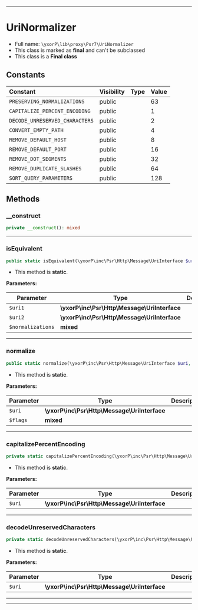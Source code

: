 ***

# UriNormalizer





* Full name: `\yxorP\lib\proxy\Psr7\UriNormalizer`
* This class is marked as **final** and can't be subclassed
* This class is a **Final class**


## Constants

| Constant | Visibility | Type | Value |
|:---------|:-----------|:-----|:------|
|`PRESERVING_NORMALIZATIONS`|public| |63|
|`CAPITALIZE_PERCENT_ENCODING`|public| |1|
|`DECODE_UNRESERVED_CHARACTERS`|public| |2|
|`CONVERT_EMPTY_PATH`|public| |4|
|`REMOVE_DEFAULT_HOST`|public| |8|
|`REMOVE_DEFAULT_PORT`|public| |16|
|`REMOVE_DOT_SEGMENTS`|public| |32|
|`REMOVE_DUPLICATE_SLASHES`|public| |64|
|`SORT_QUERY_PARAMETERS`|public| |128|


## Methods


### __construct



```php
private __construct(): mixed
```











***

### isEquivalent



```php
public static isEquivalent(\yxorP\inc\Psr\Http\Message\UriInterface $uri1, \yxorP\inc\Psr\Http\Message\UriInterface $uri2, mixed $normalizations = self::PRESERVING_NORMALIZATIONS): mixed
```



* This method is **static**.




**Parameters:**

| Parameter | Type | Description |
|-----------|------|-------------|
| `$uri1` | **\yxorP\inc\Psr\Http\Message\UriInterface** |  |
| `$uri2` | **\yxorP\inc\Psr\Http\Message\UriInterface** |  |
| `$normalizations` | **mixed** |  |




***

### normalize



```php
public static normalize(\yxorP\inc\Psr\Http\Message\UriInterface $uri, mixed $flags = self::PRESERVING_NORMALIZATIONS): mixed
```



* This method is **static**.




**Parameters:**

| Parameter | Type | Description |
|-----------|------|-------------|
| `$uri` | **\yxorP\inc\Psr\Http\Message\UriInterface** |  |
| `$flags` | **mixed** |  |




***

### capitalizePercentEncoding



```php
private static capitalizePercentEncoding(\yxorP\inc\Psr\Http\Message\UriInterface $uri): mixed
```



* This method is **static**.




**Parameters:**

| Parameter | Type | Description |
|-----------|------|-------------|
| `$uri` | **\yxorP\inc\Psr\Http\Message\UriInterface** |  |




***

### decodeUnreservedCharacters



```php
private static decodeUnreservedCharacters(\yxorP\inc\Psr\Http\Message\UriInterface $uri): mixed
```



* This method is **static**.




**Parameters:**

| Parameter | Type | Description |
|-----------|------|-------------|
| `$uri` | **\yxorP\inc\Psr\Http\Message\UriInterface** |  |




***


***

